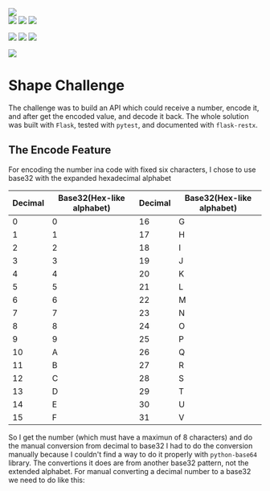 ![](https://img.shields.io/badge/version-v0.4.1-gold)  
![](https://img.shields.io/badge/python-v3.10.1-blue)
![](https://img.shields.io/badge/Flask-v2.1.2-pink)
![](https://img.shields.io/badge/Docker-v20.10.17-orange)

![](https://img.shields.io/badge/pytest-v7.1.2-black)
![](https://img.shields.io/badge/passed_tests-16-brightgreen)
![](https://img.shields.io/badge/failed_tests-0-red)

![](https://img.shields.io/badge/coverage-100%25-brightgreen)

# Shape Challenge
The challenge was to build an API which could receive a number, encode it, and after get the encoded value, and decode it back.
The whole solution was built with `Flask`, tested with `pytest`, and documented with `flask-restx`.

## The Encode Feature
For encoding the number ina code with fixed six characters, I chose to use base32 with the expanded hexadecimal alphabet

| Decimal | Base32(Hex-like alphabet) | Decimal | Base32(Hex-like alphabet) |
|---------|---------------------------|---------|---------------------------|
| 0       | 0                         | 16      | G                         |
| 1       | 1                         | 17      | H                         |
| 2       | 2                         | 18      | I                         |
| 3       | 3                         | 19      | J                         |
| 4       | 4                         | 20      | K                         |
| 5       | 5                         | 21      | L                         |
| 6       | 6                         | 22      | M                         |
| 7       | 7                         | 23      | N                         |
| 8       | 8                         | 24      | O                         |
| 9       | 9                         | 25      | P                         |
| 10      | A                         | 26      | Q                         |
| 11      | B                         | 27      | R                         |
| 12      | C                         | 28      | S                         |
| 13      | D                         | 29      | T                         |
| 14      | E                         | 30      | U                         |
| 15      | F                         | 31      | V                         |

So I get the number (which must have a maximun of 8 characters) and do the manual conversion from decimal to base32
I had to do the conversion manually because I couldn't find a way to do it properly with `python-base64` library.
The convertions it does are from another base32 pattern, not the extended alphabet.
For manual converting a decimal number to a base32 we need to do like this: